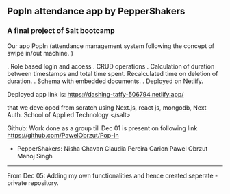 ## PopIn attendance app by PepperShakers
### A final project of Salt bootcamp

Our app PopIn (attendance management system following the concept of swipe in/out machine. )

. Role based login and access
. CRUD operations
. Calculation of duration between timestamps and total time spent. Recalculated time on deletion of duration.
. Schema with embedded documents.
. Deployed on Netlify.

Deployed app link is:
https://dashing-taffy-506794.netlify.app/

that we developed from scratch using Next.js, react js, mongodb, Next Auth. School of Applied Technology <​/salt>

Github: Work done as a group till Dec 01 is present on following link
https://github.com/PawelObrzut/Pop-In

- PepperShakers: Nisha Chavan Claudia Pereira Carion Pawel Obrzut Manoj Singh


----------------------------------------------------------------------------------------------

From Dec 05: Adding my own functionalities and hence created seperate - private repository.
